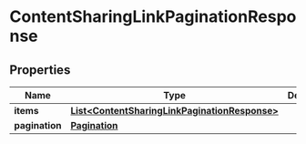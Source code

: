 # ContentSharingLinkPaginationResponse

## Properties
Name | Type | Description | Notes
------------ | ------------- | ------------- | -------------
**items** | [**List&lt;ContentSharingLinkPaginationResponse&gt;**](ContentSharingLinkPaginationResponse.md) |  |  [optional]
**pagination** | [**Pagination**](Pagination.md) |  |  [optional]

